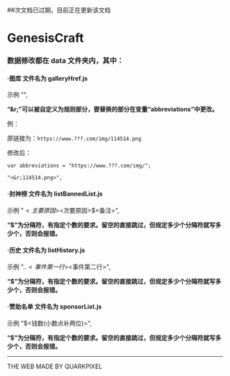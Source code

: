 ##次文档已过期，目前正在更新该文档

# GenesisCraft

### 数据修改都在 data 文件夹内，其中：

#### ·图库 文件名为 galleryHref.js

 示例 "<href>",

**“&r;”可以被自定义为规则部分，要替换的部分在变量“abbreviations”中更改。**

例：

原链接为：`https://www.???.com/img/114514.png`

修改后：

`var abbreviations = "https://www.???.com/img/";`

`"<&r;114514.png>",`



#### ·封神榜 文件名为 listBannedList.js
 示例 "<ID>$<主要原因>$<次要原因>$<备注>",

**“$”为分隔符，有指定个数的要求。留空的直接跳过，但规定多少个分隔符就写多少个，否则会报错。**



#### ·历史 文件名为 listHistory.js
 示例 "<yyyy>.<m>.<d>$<事件第一行>$<事件第二行>",

**“$”为分隔符，有指定个数的要求。留空的直接跳过，但规定多少个分隔符就写多少个，否则会报错。**



#### ·赞助名单 文件名为 sponsorList.js

 示例 "<ID>$<钱数(小数点补两位)>",

**“$”为分隔符，有指定个数的要求。留空的直接跳过，但规定多少个分隔符就写多少个，否则会报错。**



------

THE WEB MADE BY QUARKPIXEL

